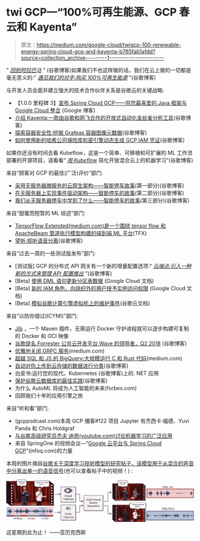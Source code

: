# twi GCP—“100%可再生能源、GCP 春云和 Kayenta”

> 原文：<https://medium.com/google-cloud/twigcp-100-renewable-energy-spring-cloud-gcp-and-kayenta-b765fab1afdd?source=collection_archive---------1----------------------->

" [*回到阿拉巴马*](http://goo.gl/8txLiJ) *"* (谷歌博客)如果我们不也这样做的话，我们在云上做的一切都是毫无意义的:" [*遇见我们的对手:购买 100%可再生能源*](http://goo.gl/gRK57h) "(谷歌博客)

与开发人员会面并建立强大的技术合作伙伴关系是谷歌云的关键战略:

*   【1.0.0 里程碑 3】[宣布 Spring Cloud GCP——将您最喜爱的 Java 框架与 Google Cloud 整合](http://goo.gl/KBhxZi) (Google 博客)
*   [介绍 Kayenta:一款由谷歌和网飞合作的开放式自动化金丝雀分析工具](http://goo.gl/aRs28t)(谷歌博客)
*   [探索容器安全性:挖掘 Grafeas 容器图像元数据](http://goo.gl/cjeP42)(谷歌博客)
*   [如何使用新的哈希公司保险库机密引擎动态生成 GCP IAM 凭证](http://goo.gl/d37shj)(谷歌博客)

如果你还没有时间去看 Kubeflow，这是一个简单、可移植和可扩展的 ML 工作流部署的开源项目，请看看“ [*用 Kubeflow*](http://goo.gl/cAio4w) 简化开放混合云上的机器学习”(谷歌博客)

来自“顾客对 GCP 的最佳(广泛)评价”部门:

*   [采用无服务器微服务的云原生架构——智能停车故事](http://goo.gl/h3vR6V)(第一部分)(谷歌博客)
*   [在无服务器上实现事件驱动架构——智能停车的故事](http://goo.gl/eW1o9t)(第二部分)(谷歌博客)
*   [我们从无服务器停车中学到了什么——智能停车的故事](http://goo.gl/iCZdrF)(第三部分)(谷歌博客)

来自“甜蜜而短暂的 ML 综述”部门:

*   [TensorFlow Extended(medium.com)是一个围绕 tensor flow 和 ApacheBeam 管道执行模型构建的端到端 ML 平台](http://goo.gl/hYPw8d)(TFX)
*   [望听:视听语音分离](http://goo.gl/KmMbp9)(谷歌博客)

来自“过去一周的一些测试版发布”部门:

*   [测试版] GCP 的分布式 API 网关有一个新的增量配置选项:“ [*云端点:引入一种新的方式来管理 API 配置推出*](http://goo.gl/YtUzvd) ”(谷歌博客)
*   [Beta] [使用 DML 语句更新分区表数据](http://goo.gl/jkEK5J) (Google Cloud 文档)
*   [Beta] [新的 IAM 角色，向组织外的用户授予实例访问权限](http://goo.gl/L9MtrM) (Google Cloud 文档)
*   [Beta] [模拟谷歌计算引擎虚拟机上的维护事件](http://goo.gl/WqRgNZ)(谷歌云文档)

来自“以防你错过(ICYMI)”部门:

*   [Jib](http://goo.gl/trskxm) ，一个 Maven 插件，无需运行 Docker 守护进程就可以逐步构建可复制的 Docker 和 OCI 映像
*   [谷歌提名 Forrester 公共云开发平台 Wave 的领导者，Q2 2018](http://goo.gl/iQmGy9) (谷歌博客)
*   [优雅地关闭 GRPC 服务](http://goo.gl/qBxM6n)(medium.com)
*   [超越 SQL 和 JS 的 BigQuery:大规模运行 C 和 Rust 代码](http://goo.gl/ktQDTq)(medium.com)
*   [自动对你上传到云存储的数据进行分类](http://goo.gl/D7MDzG)(谷歌博客)
*   白皮书:运行您的现代。Kubernetes (谷歌博客)上的. NET 应用
*   [保护谷歌云数据库的最佳实践](http://goo.gl/nveqEv)(谷歌博客)
*   为什么 AutoML 将成为人工智能的未来(forbes.com)
*   回顾我们十年的应用引擎之旅

来自“听和看”部门:

*   (gcppodcast.com)本周 GCP 播客#122 项目 Jupyter 有杰西卡·福德、Yuvi Panda 和 Chris Holdgraf
*   [与谷歌高级研究员杰夫·迪恩(youtube.com)讨论机器学习的广泛应用](http://goo.gl/LRvc7K)
*   来自 SpringOne 的视频会议—“[Google 云平台与 Spring Cloud GCP](http://goo.gl/z7KxBE)”(infoq.com)的力量

本周的图片摘自[谷歌关于深度学习视听模型的研究帖子，该模型用于从混合的声音中分离出单一的语音信号](http://goo.gl/KmMbp9)(也可以查看帖子中的视频！) :

![](img/c53a9cde1352d80a18bae366805b4c0e.png)

这星期到此为止！
——亚历克西斯